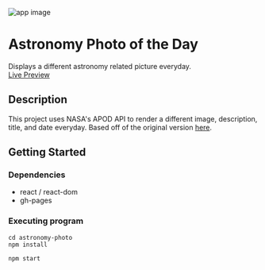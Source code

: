 ![app image](https://uploads-ssl.webflow.com/62217972aee8587e39e1b254/622f4578ded34b45e0d903e6_New%20Astro.PNG)
# Astronomy Photo of the Day

Displays a different astronomy related picture everyday.
<br />
[Live Preview](https://nickmagidson.github.io/astronomy-photo/)

## Description

This project uses NASA's APOD API to render a different image, description, title, and date everyday. Based off of the original version [here](https://apod.nasa.gov/apod/astropix.html).

## Getting Started

### Dependencies

* react / react-dom
* gh-pages

### Executing program
```
cd astronomy-photo
npm install
```

```
npm start
```
